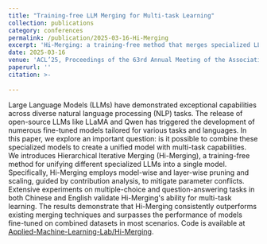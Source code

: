 ```yaml
---
title: "Training-free LLM Merging for Multi-task Learning"
collection: publications
category: conferences
permalink: /publication/2025-03-16-Hi-Merging
excerpt: 'Hi-Merging: a training-free method that merges specialized LLMs into a unified multi-task model using hierarchical pruning and scaling, preserving individual strengths while minimizing parameter conflicts across languages and tasks.'
date: 2025-03-16
venue: 'ACL’25, Proceedings of the 63rd Annual Meeting of the Association for Computational Linguistics'
paperurl: ''
citation: >-
  
---
```


Large Language Models (LLMs) have demonstrated exceptional capabilities across diverse natural language processing (NLP) tasks.
The release of open-source LLMs like LLaMA and Qwen has triggered the development of numerous fine-tuned models tailored for various tasks and languages. In this paper, we explore an important question: is it possible to combine these specialized models to create a unified model with multi-task capabilities.
We introduces Hierarchical Iterative Merging (Hi-Merging), a training-free method for unifying different specialized LLMs into a single model.
Specifically, Hi-Merging employs model-wise and layer-wise pruning and scaling, guided by contribution analysis, to mitigate parameter conflicts.
Extensive experiments on multiple-choice and question-answering tasks in both Chinese and English validate Hi-Merging's ability for multi-task learning. 
The results demonstrate that Hi-Merging consistently outperforms existing merging techniques and surpasses the performance of models fine-tuned on combined datasets in most scenarios. 
Code is available at [Applied-Machine-Learning-Lab/Hi-Merging](https://github.com/Applied-Machine-Learning-Lab/Hi-Merging.git).


